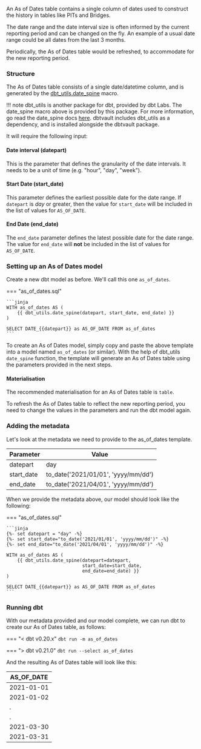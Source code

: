 An As of Dates table contains a single column of dates used to construct the history in tables like PITs and Bridges. 

The date range and the date interval size is often informed by the current reporting period and can be changed on the fly.
An example of a usual date range could be all dates from the last 3 months.

Periodically, the As of Dates table would be refreshed, to accommodate for the new reporting period.

### Structure

The As of Dates table consists of a single date/datetime column, and is generated by the 
[dbt_utils.date_spine](https://github.com/dbt-labs/dbt-utils#date_spine-source) macro.

!!! note
    dbt_utils is another package for dbt, provided by dbt Labs. The date_spine macro above is provided by this package.
    For more information, go read the date_spine docs [here](https://github.com/dbt-labs/dbt-utils#date_spine-source).
    dbtvault includes dbt_utils as a dependency, and is installed alongside the dbtvault package. 

It will require the following input:

#### Date interval (datepart)

This is the parameter that defines the granularity of the date intervals. It needs to be a unit of time 
(e.g. "hour", "day", "week").  

#### Start Date (start_date)

This parameter defines the earliest possible date for the date range. If `datepart` is _day_ or greater, then the value 
for `start_date` will be included in the list of values for `AS_OF_DATE`.

#### End Date (end_date)

The `end_date` parameter defines the latest possible date for the date range. The value for `end_date` will **not** be 
included in the list of values for `AS_OF_DATE`.

### Setting up an As of Dates model

Create a new dbt model as before. We'll call this one `as_of_dates`.

=== "as_of_dates.sql"

    ```jinja
    WITH as_of_dates AS (
        {{ dbt_utils.date_spine(datepart, start_date, end_date) }}
    )

    SELECT DATE_{{datepart}} as AS_OF_DATE FROM as_of_dates
    ```

To create an As of Dates model, simply copy and paste the above template into a model named `as_of_dates` (or similar).
With the help of dbt_utils `date_spine` function, the template will generate an As of Dates table using the parameters 
provided in the next steps.

#### Materialisation

The recommended materialisation for an As of Dates table is `table`.

To refresh the As of Dates table to reflect the new reporting period, you need to change the values in the parameters and
run the dbt model again.

### Adding the metadata

Let's look at the metadata we need to provide to the as_of_dates template.

| Parameter      | Value                               | 
| -------------- | ----------------------------------- | 
| datepart       | day                                 | 
| start_date     | to_date('2021/01/01', 'yyyy/mm/dd') |
| end_date       | to_date('2021/04/01', 'yyyy/mm/dd') |

When we provide the metadata above, our model should look like the following:

=== "as_of_dates.sql"

    ```jinja
    {%- set datepart = "day" -%}
    {%- set start_date="to_date('2021/01/01', 'yyyy/mm/dd')" -%}
    {%- set end_date="to_date('2021/04/01', 'yyyy/mm/dd')" -%}
    
    WITH as_of_dates AS (
        {{ dbt_utils.date_spine(datepart=datepart, 
                                start_date=start_date,
                                end_date=end_date) }}
    )

    SELECT DATE_{{datepart}} as AS_OF_DATE FROM as_of_dates 
    ```

### Running dbt

With our metadata provided and our model complete, we can run dbt to create our As of Dates table, as follows:

=== "< dbt v0.20.x"
    `dbt run -m as_of_dates`

=== "> dbt v0.21.0"
    `dbt run --select as_of_dates`

And the resulting As of Dates table will look like this:

| AS_OF_DATE   |
| ------------ |
| 2021-01-01   |
| 2021-01-02   |
| .            |
| .            |
| 2021-03-30   |
| 2021-03-31   |

